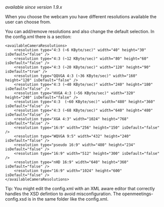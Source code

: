 _available since version 1.9.x_

When you choose the webcam you have different resolutions available the user can choose from.

You can add/remove resolutions and also change the default selection.
In the config.xml there is a section:
```
<availableCameraResolutions>
    <resolution type="4:3 (~6 KByte/sec)" width="40" height="30" isDefault="false" />
    <resolution type="4:3 (~12 KByte/sec)" width="80" height="60" isDefault="false" />
    <resolution type="4:3 (~20 KByte/sec)" width="120" height="90" isDefault="true" />
    <resolution type="QQVGA 4:3 (~36 KByte/sec)" width="160" height="120" isDefault="false" />
    <resolution type="4:3 (~40 KByte/sec)" width="240" height="180" isDefault="false" />
    <resolution type="HVGA 4:3 (~56 KByte/sec)" width="320" height="240" isDefault="false" />
    <resolution type="4:3  (~60 KByte/sec)" width="480" height="360" isDefault="false" />
    <resolution type="4:3 (~68 KByte/sec)" width="640" height="480" isDefault="false" />
    <resolution type="XGA 4:3" width="1024" height="768" isDefault="false" />
    <resolution type="16:9" width="256" height="150" isDefault="false" />
    <resolution type="WQVGA 9:5" width="432" height="240" isDefault="false" />
    <resolution type="pseudo 16:9" width="480" height="234" isDefault="false" />
    <resolution type="16:9" width="512" height="300" isDefault="false" />
    <resolution type="nHD 16:9" width="640" height="360" isDefault="false" />
    <resolution type="16:9" width="1024" height="600" isDefault="false" />
</availableCameraResolutions>
```

Tip: You might edit the config.xml with an XML aware editor that correctly handles the XSD defintion to avoid misconfiguration.
The openmeetings-config.xsd is in the same folder like the config.xml.